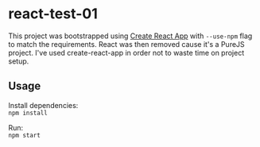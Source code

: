 # react-test-01

This project was bootstrapped using [Create React App](https://github.com/facebookincubator/create-react-app) with `--use-npm` flag to match the requirements.
React was then removed cause it's a PureJS project. I've used create-react-app in order not to waste time on project setup.

## Usage

Install dependencies:<br/>
`npm install`

Run:<br/>
`npm start`
